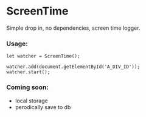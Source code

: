 # ScreenTime
Simple drop in, no dependencies, screen time logger.

### Usage:
```
let watcher = ScreenTime();

watcher.add(document.getElementById('A_DIV_ID'));
watcher.start();
```

### Coming soon:
* local storage
* perodically save to db
